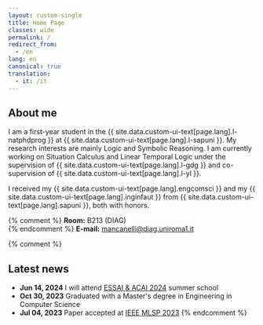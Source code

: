 ```yaml
---
layout: custom-single
title: Home Page
classes: wide
permalink: /
redirect_from:
  - /en
lang: en
canonical: true
translation: 
  - it: /it
---
```


## About me

I am a first-year student in the {{ site.data.custom-ui-text[page.lang].l-natphdprog }} at {{ site.data.custom-ui-text[page.lang].l-sapuni }}.
My research interests are mainly Logic and Symbolic Reasoning. 
I am currently working on Situation Calculus and Linear Temporal Logic under the supervision of {{ site.data.custom-ui-text[page.lang].l-gdg }} and co-supervision of {{ site.data.custom-ui-text[page.lang].l-yl }}.

I received my {{ site.data.custom-ui-text[page.lang].engcomsci }} and my {{ site.data.custom-ui-text[page.lang].inginfaut }} from {{ site.data.custom-ui-text[page.lang].sapuni }}, both with honors.

{% comment %} **Room:** B213 (DIAG) <br/> {% endcomment %}
**E-mail:** mancanelli@diag.uniroma1.it

{% comment %}
## Latest news

- **Jun 14, 2024** I will attend [ESSAI & ACAI 2024](https://essai2024.di.uoa.gr/) summer school
- **Oct 30, 2023** Graduated with a Master's degree in Engineering in Computer Science
- **Jul 04, 2023** Paper accepted at [IEEE MLSP 2023](https://2023.ieeemlsp.org/)
{% endcomment %}